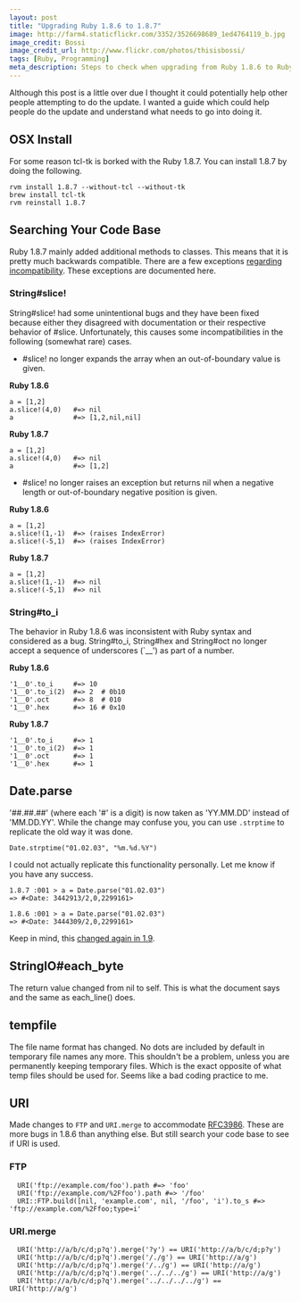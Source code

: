 ```yaml
---
layout: post
title: "Upgrading Ruby 1.8.6 to 1.8.7"
image: http://farm4.staticflickr.com/3352/3526698689_1ed4764119_b.jpg
image_credit: Bossi
image_credit_url: http://www.flickr.com/photos/thisisbossi/
tags: [Ruby, Programming]
meta_description: Steps to check when upgrading from Ruby 1.8.6 to Ruby 1.8.7
---
```


Although this post is a little over due I thought it could potentially help other people attempting to do the update. I wanted a guide which could help people do the update and understand what needs to go into doing it.

## OSX Install

For some reason tcl-tk is borked with the Ruby 1.8.7. You can install 1.8.7 by doing the following.

    rvm install 1.8.7 --without-tcl --without-tk
    brew install tcl-tk
    rvm reinstall 1.8.7

## Searching Your Code Base

Ruby 1.8.7 mainly added additional methods to classes. This means that it is pretty much backwards compatible. There are a few exceptions [regarding incompatibility](http://svn.ruby-lang.org/repos/ruby/tags/v1_8_7/NEWS). These exceptions are documented here.

### String#slice!

String#slice! had some unintentional bugs and they have been fixed  because either they disagreed with documentation or their respective  behavior of #slice.  Unfortunately, this causes some  incompatibilities in the following (somewhat rare) cases. 

* \#slice! no longer expands the array when an out-of-boundary value is given.

__Ruby 1.8.6__

    a = [1,2]
    a.slice!(4,0)   #=> nil
    a               #=> [1,2,nil,nil]

__Ruby 1.8.7__   

    a = [1,2]      
    a.slice!(4,0)   #=> nil      
    a               #=> [1,2]  

* \#slice! no longer raises an exception but returns nil when a negative length or out-of-boundary negative position is given.

__Ruby 1.8.6__ 

    a = [1,2]      
    a.slice!(1,-1)  #=> (raises IndexError)      
    a.slice!(-5,1)  #=> (raises IndexError)      

__Ruby 1.8.7__

    a = [1,2]      
    a.slice!(1,-1)  #=> nil      
    a.slice!(-5,1)  #=> nil

### String#to_i

The behavior in Ruby 1.8.6 was inconsistent with Ruby syntax and considered as  a bug. String#to_i, String#hex and String#oct no longer accept a sequence  of underscores (`__') as part of a number. 

__Ruby 1.8.6__

    '1__0'.to_i     #=> 10    
    '1__0'.to_i(2)  #=> 2  # 0b10    
    '1__0'.oct      #=> 8  # 010    
    '1__0'.hex      #=> 16 # 0x10    

__Ruby 1.8.7__

    '1__0'.to_i     #=> 1    
    '1__0'.to_i(2)  #=> 1    
    '1__0'.oct      #=> 1    
    '1__0'.hex      #=> 1  

## Date.parse

'##.##.##' (where each '#' is a digit) is now taken as 'YY.MM.DD' instead of 'MM.DD.YY'. While the change may confuse you, you can use `.strptime` to replicate the old way it was done.

    Date.strptime("01.02.03", "%m.%d.%Y")

I could not actually replicate this functionality personally. Let me know if you have any success.

    1.8.7 :001 > a = Date.parse("01.02.03")
    => #<Date: 3442913/2,0,2299161>

    1.8.6 :001 > a = Date.parse("01.02.03")
    => #<Date: 3444309/2,0,2299161>

Keep in mind, this [changed again in 1.9](http://stackoverflow.com/questions/9483563/differences-in-date-string-parsing-between-ruby-1-9-3-and-ruby-1-8-7).

## StringIO#each_byte    

The return value changed from nil to self.  This is what the document says and the same as each_line() does.

## tempfile  

The file name format has changed. No dots are included by default in temporary file names any more. This shouldn't be a problem, unless you are permanently keeping temporary files. Which is the exact opposite of what temp files should be used for. Seems like a bad coding practice to me.

## URI
  Made changes to `FTP` and `URI.merge` to accommodate [RFC3986](http://www.ietf.org/rfc/rfc3986). These are more bugs in 1.8.6 than anything else. But still search your code base to see if URI is used.

### FTP      

      URI('ftp://example.com/foo').path #=> 'foo'      
      URI('ftp://example.com/%2Ffoo').path #=> '/foo'
      URI::FTP.build([nil, 'example.com', nil, '/foo', 'i').to_s #=> 'ftp://example.com/%2Ffoo;type=i'

### URI.merge

      URI('http://a/b/c/d;p?q').merge('?y') == URI('http://a/b/c/d;p?y')      
      URI('http://a/b/c/d;p?q').merge('/./g') == URI('http://a/g')      
      URI('http://a/b/c/d;p?q').merge('/../g') == URI('http://a/g')      
      URI('http://a/b/c/d;p?q').merge('../../../g') == URI('http://a/g')      
      URI('http://a/b/c/d;p?q').merge('../../../../g') == URI('http://a/g')


